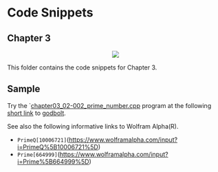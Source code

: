 # Code Snippets
## Chapter 3

<p align="center">
    <a href="https://godbolt.org/z/3c38v3EY5" alt="godbolt">
        <img src="https://img.shields.io/badge/try%20it%20on-godbolt-green" /></a>
</p>

This folder contains the code snippets for Chapter 3.

## Sample

Try the `[chapter03_02-002_prime_number.cpp](./chapter03_02-002_prime_number.cpp)
program at the following
[short link](https://godbolt.org/z/3c38v3EY5) to [godbolt](https://godbolt.org/).

See also the following informative links to Wolfram Alpha(R).

  - `PrimeQ[10006721]`(https://www.wolframalpha.com/input?i=PrimeQ%5B10006721%5D)
  - `Prime[664999]`(https://www.wolframalpha.com/input?i=Prime%5B664999%5D)
